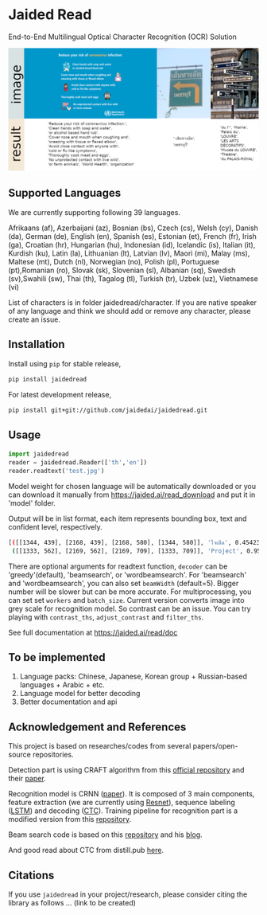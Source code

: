 # Jaided Read

End-to-End Multilingual Optical Character Recognition (OCR) Solution

![example](examples/example.png)

## Supported Languages

We are currently supporting following 39 languages.

Afrikaans (af), Azerbaijani (az), Bosnian (bs), Czech (cs), Welsh (cy),
Danish (da), German (de), English (en), Spanish (es), Estonian (et),
French (fr), Irish (ga), Croatian (hr), Hungarian (hu), Indonesian (id),
Icelandic (is), Italian (it), Kurdish (ku),  Latin (la), Lithuanian (lt),
Latvian (lv), Maori (mi), Malay (ms), Maltese (mt), Dutch (nl), Norwegian (no),
Polish (pl), Portuguese (pt),Romanian (ro), Slovak (sk), Slovenian (sl),
Albanian (sq), Swedish (sv),Swahili (sw), Thai (th), Tagalog (tl),
Turkish (tr), Uzbek (uz), Vietnamese (vi)

List of characters is in folder jaidedread/character. If you are native speaker
of any language and think we should add or remove any character,
please create an issue.

## Installation

Install using `pip` for stable release,

``` bash
pip install jaidedread
```

For latest development release,

``` bash
pip install git+git://github.com/jaidedai/jaidedread.git
```

## Usage

``` python
import jaidedread
reader = jaidedread.Reader(['th','en'])
reader.readtext('test.jpg')
```

Model weight for chosen language will be automatically downloaded or you can
download it manually from  https://jaided.ai/read_download and put it
in 'model' folder.

Output will be in list format, each item represents bounding box, text and confident level, respectively.

``` bash
[([[1344, 439], [2168, 439], [2168, 580], [1344, 580]], 'ใจเด็ด', 0.4542357623577118),
 ([[1333, 562], [2169, 562], [2169, 709], [1333, 709]], 'Project', 0.9557611346244812)]
```

There are optional arguments for readtext function, `decoder` can be 'greedy'(default), 'beamsearch', or 'wordbeamsearch'. For 'beamsearch' and 'wordbeamsearch', you can also set `beamWidth` (default=5). Bigger number will be slower but can be more accurate. For multiprocessing, you can set set `workers` and `batch_size`. Current version converts image into grey scale for recognition model. So contrast can be an issue. You can try playing with `contrast_ths`, `adjust_contrast` and `filter_ths`.

See full documentation at https://jaided.ai/read/doc

## To be implemented

1. Language packs: Chinese, Japanese, Korean group + Russian-based languages +
Arabic + etc.
2. Language model for better decoding
3. Better documentation and api

## Acknowledgement and References

This project is based on researches/codes from several papers/open-source repositories.

Detection part is using CRAFT algorithm from this [official repository](https://github.com/clovaai/CRAFT-pytorch) and their [paper](https://arxiv.org/abs/1904.01941).

Recognition model is CRNN ([paper](https://arxiv.org/abs/1507.05717)). It is composed of 3 main components, feature extraction (we are currently using [Resnet](https://arxiv.org/abs/1512.03385)), sequence labeling ([LSTM](https://www.bioinf.jku.at/publications/older/2604.pdf)) and decoding ([CTC](https://www.cs.toronto.edu/~graves/icml_2006.pdf)). Training pipeline for recognition part is a modified version from this [repository](https://github.com/clovaai/deep-text-recognition-benchmark).

Beam search code is based on this [repository](https://github.com/githubharald/CTCDecoder) and his [blog](https://towardsdatascience.com/beam-search-decoding-in-ctc-trained-neural-networks-5a889a3d85a7).

And good read about CTC from distill.pub [here](https://distill.pub/2017/ctc/).


## Citations

If you use `jaidedread` in your project/research, please consider citing the library as follows ... (link to be created)
